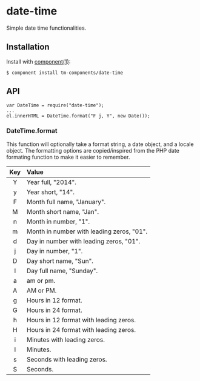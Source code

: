 
# date-time

  Simple date time functionalities.

## Installation

  Install with [component(1)](http://component.io):

    $ component install tm-components/date-time

## API
```
var DateTime = require("date-time");
...
el.innerHTML = DateTime.format("F j, Y", new Date());
```

### DateTime.format

This function will optionally take a format string, a date object, and a locale object. The formatting options are copied/inspired from the PHP date formating function to make it easier to remember.

| Key | Value |
|:---:|:------|
| Y | Year full, "2014". |
| y | Year short, "14". |
| F | Month full name, "January". |
| M | Month short name, "Jan". |
| n | Month in number, "1". |
| m | Month in number with leading zeros, "01". |
| d | Day in number with leading zeros, "01". |
| j | Day in number, "1". |
| D | Day short name, "Sun". |
| l | Day full name, "Sunday". |
| a | am or pm. |
| A | AM or PM. |
| g | Hours in 12 format. |
| G | Hours in 24 format. |
| h | Hours in 12 format with leading zeros. |
| H | Hours in 24 format with leading zeros. |
| i | Minutes with leading zeros. |
| I | Minutes. |
| s | Seconds with leading zeros. |
| S | Seconds. |